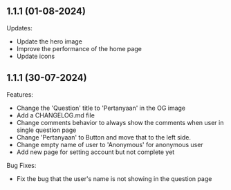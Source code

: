 ## 1.1.1 (01-08-2024)

Updates:

  - Update the hero image
  - Improve the performance of the home page
  - Update icons

## 1.1.1 (30-07-2024)

Features:

  - Change the 'Question' title to 'Pertanyaan' in the OG image
  - Add a CHANGELOG.md file
  - Change comments behavior to always show the comments when user in single question page
  - Change 'Pertanyaan' to Button and move that to the left side.
  - Change empty name of user to 'Anonymous' for anonymous user
  - Add new page for setting account but not complete yet

Bug Fixes:

  - Fix the bug that the user's name is not showing in the question page